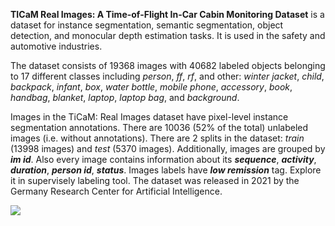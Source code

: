 **TICaM Real Images: A Time-of-Flight In-Car Cabin Monitoring Dataset** is a dataset for instance segmentation, semantic segmentation, object detection, and monocular depth estimation tasks. It is used in the safety and automotive industries. 

The dataset consists of 19368 images with 40682 labeled objects belonging to 17 different classes including *person*, *ff*, *rf*, and other: *winter jacket*, *child*, *backpack*, *infant*, *box*, *water bottle*, *mobile phone*, *accessory*, *book*, *handbag*, *blanket*, *laptop*, *laptop bag*, and *background*.

Images in the TiCaM: Real Images dataset have pixel-level instance segmentation annotations. There are 10036 (52% of the total) unlabeled images (i.e. without annotations). There are 2 splits in the dataset: *train* (13998 images) and *test* (5370 images). Additionally, images are grouped by ***im id***. Also every image contains information about its ***sequence***, ***activity***, ***duration***, ***person id***, ***status***. Images labels have ***low remission*** tag. Explore it in supervisely labeling tool. The dataset was released in 2021 by the Germany Research Center for Artificial Intelligence.

<img src="https://github.com/dataset-ninja/ticam-real-images/raw/main/visualizations/poster.png">
